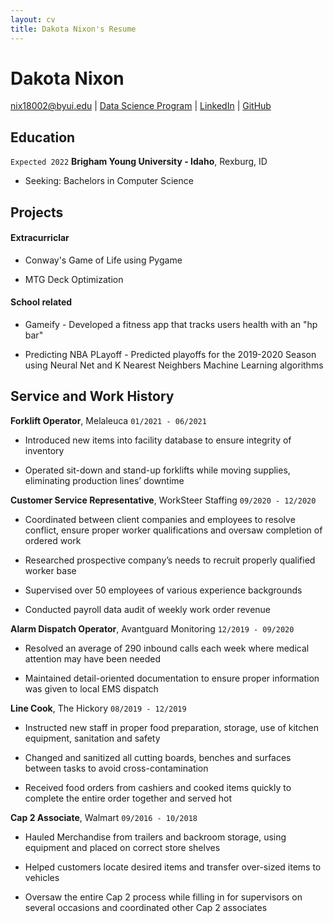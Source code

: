 ```yaml
---
layout: cv
title: Dakota Nixon's Resume
---
```

# Dakota Nixon

<div id="webaddress">
<a href="nix18002@byui.edu">nix18002@byui.edu</a>
| <a href="https://byuidatascience.github.io/development.html">Data Science Program</a>
| <a href="https://www.linkedin.com/in/dakota-nixon-19b556190">LinkedIn</a>
| <a href="https://github.com/DakotaNixon">GitHub</a>
</div>

<!-- https://www.monique.tech/the-art-of-markdown -->

## Education

`Expected 2022`
__Brigham Young University - Idaho__, Rexburg, ID

- Seeking: Bachelors in Computer Science


## Projects

#### Extracurriclar

- Conway's Game of Life using Pygame

- MTG Deck Optimization

#### School related

- Gameify - Developed a fitness app that tracks users health with an "hp bar"

- Predicting NBA PLayoff - Predicted playoffs for the 2019-2020 Season using Neural Net and K Nearest Neighbers Machine Learning algorithms  

## Service and Work History

__Forklift Operator__, Melaleuca
`01/2021 - 06/2021`

- Introduced new items into facility database to ensure integrity of inventory
 
- Operated sit-down and stand-up forklifts while moving supplies, eliminating production lines’ downtime

__Customer Service Representative__, WorkSteer Staffing
`09/2020 - 12/2020`

- Coordinated between client companies and employees to resolve conflict, ensure proper worker qualifications and oversaw completion of ordered work

- Researched prospective company’s needs to recruit properly qualified worker base

- Supervised over 50 employees of various experience backgrounds

- Conducted payroll data audit of weekly work order revenue

__Alarm Dispatch Operator__, Avantguard Monitoring 
`12/2019 - 09/2020`

- Resolved an average of 290 inbound calls each week where medical attention may have been needed

- Maintained detail-oriented documentation to ensure proper information was given to local EMS dispatch

__Line Cook__, The Hickory
`08/2019 - 12/2019`

- Instructed new staff in proper food preparation, storage, use of kitchen equipment, sanitation and safety

- Changed and sanitized all cutting boards, benches and surfaces between tasks to avoid cross-contamination

- Received food orders from cashiers and cooked items quickly to complete the entire order together and served hot

__Cap 2 Associate__, Walmart
`09/2016 - 10/2018`

- Hauled Merchandise from trailers and backroom storage, using equipment and placed on correct store shelves

- Helped customers locate desired items and transfer over-sized items to vehicles

- Oversaw the entire Cap 2 process while filling in for supervisors on several occasions and coordinated other Cap 2 associates


<!-- ### Footer

Last updated: July 2021 -->